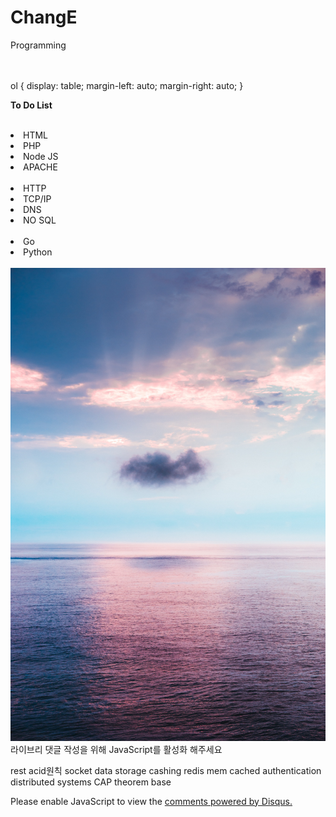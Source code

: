 # ChangE
<head> Programming<!-- Global site tag (gtag.js) - Google Analytics -->
<script async src="https://www.googletagmanager.com/gtag/js?id=UA-171540791-1"></script>
<script>	
  window.dataLayer = window.dataLayer || [];
  function gtag(){dataLayer.push(arguments);}
  gtag('js', new Date());

  gtag('config', 'UA-171540791-1');
</script>
</head>
<meta property="og:image" content="https://github.com/ChangE23/Public/blob/master/pawel-nolbert-xe-ss5Tg2mo-unsplash.jpg" />
<br>
<br>
<stlye>
	ol {
      display: table;
      margin-left: auto;
      margin-right: auto;
    }
</stlye>
	
<hl><strong>To Do List</strong></hl>
<br>

<br>
<li>   HTML </li>
<li>   PHP </li>
<li>  Node JS </li>
<li>  APACHE </li>
<br>
<li>  HTTP </li>
<li>  TCP/IP </li>
<li>  DNS </li>
<li>  NO SQL</li>
<br>
<li>  Go</li>
<li>  Python</li>
<br>
<img src="pawel-nolbert-xe-ss5Tg2mo-unsplash.jpg" width"100%"> 

<div id="lv-container" data-id="city" data-uid="MTAyMC81MDg1Ny8yNzMzOQ==">
	<script type="text/javascript">
   (function(d, s) {
       var j, e = d.getElementsByTagName(s)[0];

       if (typeof LivereTower === 'function') { return; }

       j = d.createElement(s);
       j.src = 'https://cdn-city.livere.com/js/embed.dist.js';
       j.async = true;

       e.parentNode.insertBefore(j, e);
   })(document, 'script');
	</script>
<noscript> 라이브리 댓글 작성을 위해 JavaScript를 활성화 해주세요</noscript>


</div>

rest
acid원칙
socket
data storage 
cashing
redis
mem cached
authentication
distributed systems
CAP theorem
base 
<p>
<div id="disqus_thread"></div>
<script>

/**
*  RECOMMENDED CONFIGURATION VARIABLES: EDIT AND UNCOMMENT THE SECTION BELOW TO INSERT DYNAMIC VALUES FROM YOUR PLATFORM OR CMS.
*  LEARN WHY DEFINING THESE VARIABLES IS IMPORTANT: https://disqus.com/admin/universalcode/#configuration-variables*/
/*
var disqus_config = function () {
this.page.url = PAGE_URL;  // Replace PAGE_URL with your page's canonical URL variable
this.page.identifier = PAGE_IDENTIFIER; // Replace PAGE_IDENTIFIER with your page's unique identifier variable
};
*/
(function() { // DON'T EDIT BELOW THIS LINE
var d = document, s = d.createElement('script');
s.src = 'https://https-change23-github-io-public.disqus.com/embed.js';
s.setAttribute('data-timestamp', +new Date());
(d.head || d.body).appendChild(s);
})();
</script>
<noscript>Please enable JavaScript to view the <a href="https://disqus.com/?ref_noscript">comments powered by Disqus.</a></noscript>
 </P>      
 <p>
<!--Start of Tawk.to Script-->
<script type="text/javascript">
var Tawk_API=Tawk_API||{}, Tawk_LoadStart=new Date();
(function(){
var s1=document.createElement("script"),s0=document.getElementsByTagName("script")[0];
s1.async=true;
s1.src='https://embed.tawk.to/5efdf55d4a7c6258179bc468/default';
s1.charset='UTF-8';
s1.setAttribute('crossorigin','*');
s0.parentNode.insertBefore(s1,s0);
})();
</script>
<!--End of Tawk.to Script-->
</p>
<p>

</P>	

 
